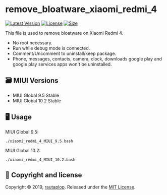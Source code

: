# remove_bloatware_xiaomi_redmi_4
[![Latest Version](https://img.shields.io/github/release/rautaplop/remove_bloatware_xiaomi_redmi_4)](https://github.com/rautaplop/remove_bloatware_xiaomi_redmi_4/releases)
[![License       ](https://img.shields.io/github/license/rautaplop/remove_bloatware_xiaomi_redmi_4)](LICENSE)
[![Size          ](https://img.shields.io/github/repo-size/rautaplop/remove_bloatware_xiaomi_redmi_4)](README.md)

This file is used to remove bloatware on Xiaomi Redmi 4.
- No root necessary.
- Run while debug mode is connected.
- Comment/Uncomment to uninstall/keep package.
- Phone, messages, contacts, camera, clock, downloads google play and google play services apps won't be uninstalled.

## 🗃 MIUI Versions
- MIUI Global 9.5 Stable
- MIUI Global 10.2 Stable

## 🖥 Usage
MIUI Global 9.5:
```
./xiaomi_redmi_4_MIUI_9.5.bash
```

MIUI Global 10.2:
```
./xiaomi_redmi_4_MIUI_10.2.bash
```

## 📝 Copyright and license
Copyright © 2019, [rautaplop](https://github.com/rautaplop). Released under the [MIT License](LICENSE).
